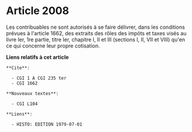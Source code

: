 # Article 2008

Les contribuables ne sont autorisés à se faire délivrer, dans les conditions prévues à l'article 1662, des extraits des rôles
des impôts et taxes visés au livre Ier, 1re partie, titre Ier, chapitre I, II et III (sections I, II, VII et VIII) qu'en ce
qui concerne leur propre cotisation.

**Liens relatifs à cet article**

	**Cite**:

	  - CGI 1 A CGI 235 ter
	  - CGI 1662

	**Nouveaux textes**:

	  - CGI L104

	**Liens**:

	  - HISTO: EDITION 1979-07-01
